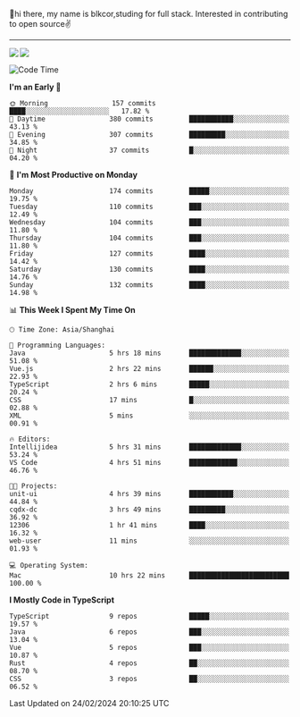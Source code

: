 👋hi there, my name is blkcor,studing for full stack.
Interested in contributing to open source✌️

<hr/>

![](https://github-readme-stats.vercel.app/api?username=blkcor)
<a href="https://github.com/blkcor/github-readme-stats">
    <img align="left" src="https://github-readme-stats.vercel.app/api/top-langs/?username=blkcor&hide=jupyter%20notebook,shaderlab,tex,c%23&langs_count=9" />
</a>


<!--START_SECTION:waka-->
![Code Time](http://img.shields.io/badge/Code%20Time-932%20hrs%2044%20mins-blue)

**I'm an Early 🐤** 

```text
🌞 Morning                157 commits         ████░░░░░░░░░░░░░░░░░░░░░   17.82 % 
🌆 Daytime                380 commits         ███████████░░░░░░░░░░░░░░   43.13 % 
🌃 Evening                307 commits         █████████░░░░░░░░░░░░░░░░   34.85 % 
🌙 Night                  37 commits          █░░░░░░░░░░░░░░░░░░░░░░░░   04.20 % 
```
📅 **I'm Most Productive on Monday** 

```text
Monday                   174 commits         █████░░░░░░░░░░░░░░░░░░░░   19.75 % 
Tuesday                  110 commits         ███░░░░░░░░░░░░░░░░░░░░░░   12.49 % 
Wednesday                104 commits         ███░░░░░░░░░░░░░░░░░░░░░░   11.80 % 
Thursday                 104 commits         ███░░░░░░░░░░░░░░░░░░░░░░   11.80 % 
Friday                   127 commits         ████░░░░░░░░░░░░░░░░░░░░░   14.42 % 
Saturday                 130 commits         ████░░░░░░░░░░░░░░░░░░░░░   14.76 % 
Sunday                   132 commits         ████░░░░░░░░░░░░░░░░░░░░░   14.98 % 
```


📊 **This Week I Spent My Time On** 

```text
🕑︎ Time Zone: Asia/Shanghai

💬 Programming Languages: 
Java                     5 hrs 18 mins       █████████████░░░░░░░░░░░░   51.08 % 
Vue.js                   2 hrs 22 mins       ██████░░░░░░░░░░░░░░░░░░░   22.93 % 
TypeScript               2 hrs 6 mins        █████░░░░░░░░░░░░░░░░░░░░   20.24 % 
CSS                      17 mins             █░░░░░░░░░░░░░░░░░░░░░░░░   02.88 % 
XML                      5 mins              ░░░░░░░░░░░░░░░░░░░░░░░░░   00.91 % 

🔥 Editors: 
Intellijidea             5 hrs 31 mins       █████████████░░░░░░░░░░░░   53.24 % 
VS Code                  4 hrs 51 mins       ████████████░░░░░░░░░░░░░   46.76 % 

🐱‍💻 Projects: 
unit-ui                  4 hrs 39 mins       ███████████░░░░░░░░░░░░░░   44.84 % 
cqdx-dc                  3 hrs 49 mins       █████████░░░░░░░░░░░░░░░░   36.92 % 
12306                    1 hr 41 mins        ████░░░░░░░░░░░░░░░░░░░░░   16.32 % 
web-user                 11 mins             ░░░░░░░░░░░░░░░░░░░░░░░░░   01.93 % 

💻 Operating System: 
Mac                      10 hrs 22 mins      █████████████████████████   100.00 % 
```

**I Mostly Code in TypeScript** 

```text
TypeScript               9 repos             █████░░░░░░░░░░░░░░░░░░░░   19.57 % 
Java                     6 repos             ███░░░░░░░░░░░░░░░░░░░░░░   13.04 % 
Vue                      5 repos             ███░░░░░░░░░░░░░░░░░░░░░░   10.87 % 
Rust                     4 repos             ██░░░░░░░░░░░░░░░░░░░░░░░   08.70 % 
CSS                      3 repos             ██░░░░░░░░░░░░░░░░░░░░░░░   06.52 % 
```




 Last Updated on 24/02/2024 20:10:25 UTC
<!--END_SECTION:waka-->


